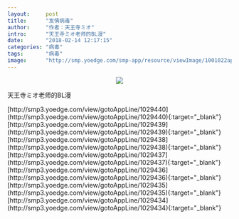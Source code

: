 ```yaml
---
layout:     post
title:      "发情病毒"
author:     "作者：天王寺ミオ"
intro:      "天王寺ミオ老师的BL漫"
date:       "2018-02-14 12:17:15"
categories: "病毒"
tags:       "病毒"
image:      "http://smp.yoedge.com/smp-app/resource/viewImage/1001022appline.png"
---
```

<div style="text-align: center">
<p><img src="http://smp.yoedge.com/smp-app/resource/viewImage/1001022appline.png"/></p>
</div>
<p class="post-meta">
<span>天王寺ミオ老师的BL漫</span>
</p>
[http://smp3.yoedge.com/view/gotoAppLine/1029440](http://smp3.yoedge.com/view/gotoAppLine/1029440){:target="_blank"}
[http://smp3.yoedge.com/view/gotoAppLine/1029439](http://smp3.yoedge.com/view/gotoAppLine/1029439){:target="_blank"}
[http://smp3.yoedge.com/view/gotoAppLine/1029438](http://smp3.yoedge.com/view/gotoAppLine/1029438){:target="_blank"}
[http://smp3.yoedge.com/view/gotoAppLine/1029437](http://smp3.yoedge.com/view/gotoAppLine/1029437){:target="_blank"}
[http://smp3.yoedge.com/view/gotoAppLine/1029436](http://smp3.yoedge.com/view/gotoAppLine/1029436){:target="_blank"}
[http://smp3.yoedge.com/view/gotoAppLine/1029435](http://smp3.yoedge.com/view/gotoAppLine/1029435){:target="_blank"}
[http://smp3.yoedge.com/view/gotoAppLine/1029434](http://smp3.yoedge.com/view/gotoAppLine/1029434){:target="_blank"}



